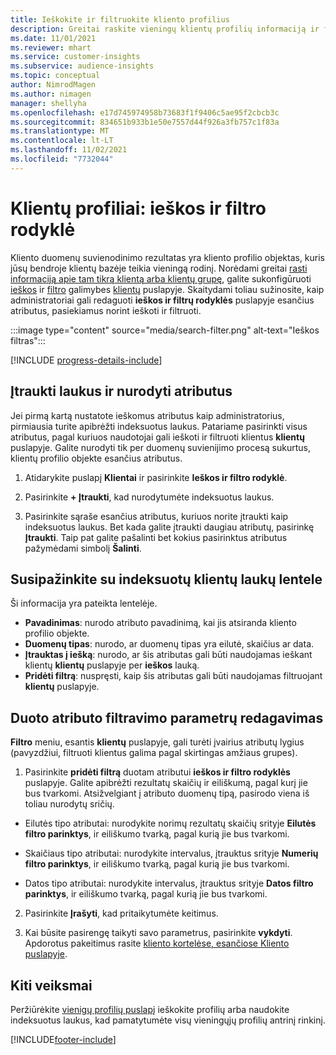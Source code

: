 ```yaml
---
title: Ieškokite ir filtruokite kliento profilius
description: Greitai raskite vieningų klientų profilių informaciją ir filtruokite nurodytus atributus.
ms.date: 11/01/2021
ms.reviewer: mhart
ms.service: customer-insights
ms.subservice: audience-insights
ms.topic: conceptual
author: NimrodMagen
ms.author: nimagen
manager: shellyha
ms.openlocfilehash: e17d745974958b73683f1f9406c5ae95f2cbcb3c
ms.sourcegitcommit: 834651b933b1e50e7557d44f926a3fb757c1f83a
ms.translationtype: MT
ms.contentlocale: lt-LT
ms.lasthandoff: 11/02/2021
ms.locfileid: "7732044"
---
```

# <a name="customer-profiles-search--filter-index"></a>Klientų profiliai: ieškos ir filtro rodyklė

Kliento duomenų suvienodinimo rezultatas yra kliento profilio objektas, kuris jūsų bendroje klientų bazėje teikia vieningą rodinį. Norėdami greitai [rasti informaciją apie tam tikrą klientą arba klientų grupę](customer-profiles.md), galite sukonfigūruoti [ieškos](customer-profiles.md) ir [filtro](customer-profiles.md) galimybes [klientų](customer-profiles.md) puslapyje. Skaitydami toliau sužinosite, kaip administratoriai gali redaguoti **ieškos ir filtrų rodyklės** puslapyje esančius atributus, pasiekiamus norint ieškoti ir filtruoti.

   :::image type="content" source="media/search-filter.png" alt-text="Ieškos filtras":::

[!INCLUDE [progress-details-include](../includes/progress-details-pane.md)]

## <a name="add-fields-and-specify-attributes"></a>Įtraukti laukus ir nurodyti atributus

Jei pirmą kartą nustatote ieškomus atributus kaip administratorius, pirmiausia turite apibrėžti indeksuotus laukus. Patariame pasirinkti visus atributus, pagal kuriuos naudotojai gali ieškoti ir filtruoti klientus **klientų** puslapyje. Galite nurodyti tik per duomenų suvienijimo procesą sukurtus, klientų profilio objekte esančius atributus.

1. Atidarykite puslapį **Klientai** ir pasirinkite **Ieškos ir filtro rodyklė**.

2. Pasirinkite **+ Įtraukti**, kad nurodytumėte indeksuotus laukus.

3. Pasirinkite sąraše esančius atributus, kuriuos norite įtraukti kaip indeksuotus laukus. Bet kada galite įtraukti daugiau atributų, pasirinkę **Įtraukti**. Taip pat galite pašalinti bet kokius pasirinktus atributus pažymėdami simbolį **Šalinti**.

## <a name="explore-the-indexed-customer-fields-table"></a>Susipažinkite su indeksuotų klientų laukų lentele

Ši informacija yra pateikta lentelėje.

- **Pavadinimas**: nurodo atributo pavadinimą, kai jis atsiranda kliento profilio objekte.
- **Duomenų tipas**: nurodo, ar duomenų tipas yra eilutė, skaičius ar data.
- **Įtrauktas į iešką**: nurodo, ar šis atributas gali būti naudojamas ieškant klientų **klientų** puslapyje per **ieškos** lauką.
- **Pridėti filtrą**: nuspręsti, kaip šis atributas gali būti naudojamas filtruojant **klientų** puslapyje.

## <a name="editing-filtering-options-for-a-given-attribute"></a>Duoto atributo filtravimo parametrų redagavimas

**Filtro** meniu, esantis **klientų** puslapyje, gali turėti įvairius atributų lygius (pavyzdžiui, filtruoti klientus galima pagal skirtingas amžiaus grupes).

1. Pasirinkite **pridėti filtrą** duotam atributui **ieškos ir filtro rodyklės** puslapyje. Galite apibrėžti rezultatų skaičių ir eiliškumą, pagal kurį jie bus tvarkomi. Atsižvelgiant į atributo duomenų tipą, pasirodo viena iš toliau nurodytų sričių.

- Eilutės tipo atributai: nurodykite norimų rezultatų skaičių srityje **Eilutės filtro parinktys**, ir eiliškumo tvarką, pagal kurią jie bus tvarkomi.

- Skaičiaus tipo atributai: nurodykite intervalus, įtrauktus srityje **Numerių filtro parinktys**, ir eiliškumo tvarką, pagal kurią jie bus tvarkomi.

- Datos tipo atributai: nurodykite intervalus, įtrauktus srityje **Datos filtro parinktys**, ir eiliškumo tvarką, pagal kurią jie bus tvarkomi.

2. Pasirinkite **Įrašyti**, kad pritaikytumėte keitimus.

3. Kai būsite pasirengę taikyti savo parametrus, pasirinkite **vykdyti**. Apdorotus pakeitimus rasite [kliento kortelėse, esančiose Kliento puslapyje](customer-profiles.md). 

## <a name="next-steps"></a>Kiti veiksmai

Peržiūrėkite [vienigų profilių puslapį](customer-profiles.md) ieškokite profilių arba naudokite indeksuotus laukus, kad pamatytumėte visų vieningųjų profilių antrinį rinkinį.


[!INCLUDE[footer-include](../includes/footer-banner.md)]
